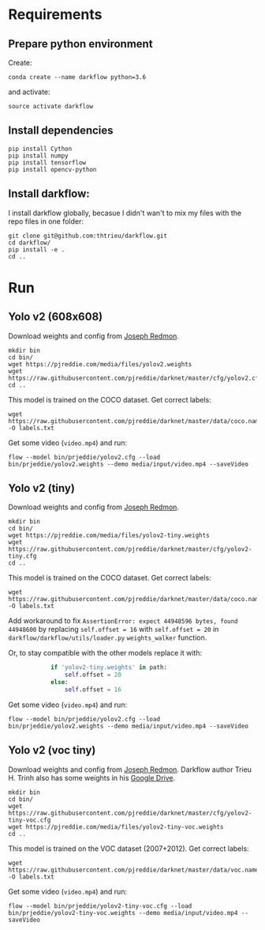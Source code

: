 # Requirements

## Prepare python environment
Create:
```console
conda create --name darkflow python=3.6
```

and activate:
```console
source activate darkflow
```

## Install dependencies
```console
pip install Cython
pip install numpy
pip install tensorflow
pip install opencv-python
```

## Install darkflow:
I install darkflow globally, becasue I didn't wan't to mix my files with the repo files in one folder:
```console
git clone git@github.com:thtrieu/darkflow.git
cd darkflow/
pip install -e .
cd ..
```

# Run
## Yolo v2 (608x608)
Download weights and config from [Joseph Redmon](https://pjreddie.com/darknet/yolo/).
```console
mkdir bin
cd bin/
wget https://pjreddie.com/media/files/yolov2.weights
wget https://raw.githubusercontent.com/pjreddie/darknet/master/cfg/yolov2.cfg
cd ..
```

This model is trained on the COCO dataset.
Get correct labels:
```console
wget https://raw.githubusercontent.com/pjreddie/darknet/master/data/coco.names -O labels.txt
```

Get some video (`video.mp4`) and run:
```console
flow --model bin/prjeddie/yolov2.cfg --load bin/prjeddie/yolov2.weights --demo media/input/video.mp4 --saveVideo
```
## Yolo v2 (tiny)
Download weights and config from [Joseph Redmon](https://pjreddie.com/darknet/yolo/).
```console
mkdir bin
cd bin/
wget https://pjreddie.com/media/files/yolov2-tiny.weights
wget https://raw.githubusercontent.com/pjreddie/darknet/master/cfg/yolov2-tiny.cfg
cd ..
```

This model is trained on the COCO dataset.
Get correct labels:
```console
wget https://raw.githubusercontent.com/pjreddie/darknet/master/data/coco.names -O labels.txt
```

Add workaround to fix `AssertionError: expect 44948596 bytes, found 44948600` by replacing `self.offset = 16` with `self.offset = 20` in `darkflow/darkflow/utils/loader.py` `weights_walker` function.

Or, to stay compatible with the other models replace it with:
```python
            if 'yolov2-tiny.weights' in path:
                self.offset = 20
            else:
                self.offset = 16
```


Get some video (`video.mp4`) and run:
```console
flow --model bin/prjeddie/yolov2.cfg --load bin/prjeddie/yolov2.weights --demo media/input/video.mp4 --saveVideo
```

## Yolo v2 (voc tiny)
Download weights and config from [Joseph Redmon](https://pjreddie.com/darknet/yolo/).
Darkflow author Trieu H. Trinh also has some weights in his [ Google Drive](https://drive.google.com/drive/folders/0B1tW_VtY7onidEwyQ2FtQVplWEU).
```console
mkdir bin
cd bin/
wget https://raw.githubusercontent.com/pjreddie/darknet/master/cfg/yolov2-tiny-voc.cfg
wget https://pjreddie.com/media/files/yolov2-tiny-voc.weights
cd ..
```

This model is trained on the VOC dataset (2007+2012).
Get correct labels:
```console
wget https://raw.githubusercontent.com/pjreddie/darknet/master/data/voc.names -O labels.txt
```

Get some video (`video.mp4`) and run:
```console
flow --model bin/prjeddie/yolov2-tiny-voc.cfg --load bin/prjeddie/yolov2-tiny-voc.weights --demo media/input/video.mp4 --saveVideo
```